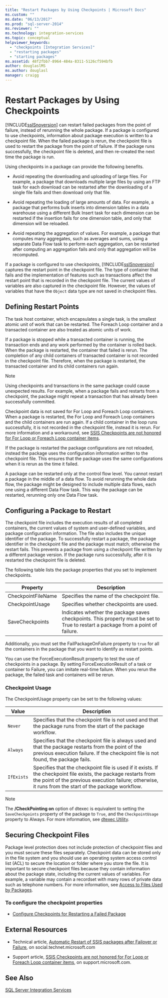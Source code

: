 ```yaml
---
title: "Restart Packages by Using Checkpoints | Microsoft Docs"
ms.custom: ""
ms.date: "06/13/2017"
ms.prod: "sql-server-2014"
ms.reviewer: ""
ms.technology: integration-services
ms.topic: conceptual
helpviewer_keywords: 
  - "checkpoints [Integration Services]"
  - "restarting packages"
  - "starting packages"
ms.assetid: 48f2fbb7-8964-484a-8311-5126cf594bfb
author: douglaslMS
ms.author: douglasl
manager: craigg
---
```

# Restart Packages by Using Checkpoints
  [!INCLUDE[ssISnoversion](../../includes/ssisnoversion-md.md)] can restart failed packages from the point of failure, instead of rerunning the whole package. If a package is configured to use checkpoints, information about package execution is written to a checkpoint file. When the failed package is rerun, the checkpoint file is used to restart the package from the point of failure. If the package runs successfully, the checkpoint file is deleted, and then re-created the next time the package is run.  
  
 Using checkpoints in a package can provide the following benefits.  
  
-   Avoid repeating the downloading and uploading of large files. For example, a package that downloads multiple large files by using an FTP task for each download can be restarted after the downloading of a single file fails and then download only that file.  
  
-   Avoid repeating the loading of large amounts of data. For example, a package that performs bulk inserts into dimension tables in a data warehouse using a different Bulk Insert task for each dimension can be restarted if the insertion fails for one dimension table, and only that dimension will be reloaded.  
  
-   Avoid repeating the aggregation of values. For example, a package that computes many aggregates, such as averages and sums, using a separate Data Flow task to perform each aggregation, can be restarted after computing an aggregation fails and only that aggregation will be recomputed.  
  
 If a package is configured to use checkpoints, [!INCLUDE[ssISnoversion](../../includes/ssisnoversion-md.md)] captures the restart point in the checkpoint file. The type of container that fails and the implementation of features such as transactions affect the restart point that is recorded in the checkpoint file. The current values of variables are also captured in the checkpoint file. However, the values of variables that have the `Object` data type are not saved in checkpoint files.  
  
## Defining Restart Points  
 The task host container, which encapsulates a single task, is the smallest atomic unit of work that can be restarted. The Foreach Loop container and a transacted container are also treated as atomic units of work.  
  
 If a package is stopped while a transacted container is running, the transaction ends and any work performed by the container is rolled back. When the package is restarted, the container that failed is rerun. The completion of any child containers of transacted container is not recorded in the checkpoint file. Therefore, when the package is restarted, the transacted container and its child containers run again.  
  
> [!NOTE]  
>  Using checkpoints and transactions in the same package could cause unexpected results. For example, when a package fails and restarts from a checkpoint, the package might repeat a transaction that has already been successfully committed.  
  
 Checkpoint data is not saved for For Loop and Foreach Loop containers. When a package is restarted, the For Loop and Foreach Loop containers and the child containers are run again. If a child container in the loop runs successfully, it is not recorded in the checkpoint file, instead it is rerun. For more information and a workaround, see [SSIS Checkpoints are not honored for For Loop or Foreach Loop container items](https://go.microsoft.com/fwlink/?LinkId=241633).  
  
 If the package is restarted the package configurations are not reloaded, instead the package uses the configuration information written to the checkpoint file. This ensures that the package uses the same configurations when it is rerun as the time it failed.  
  
 A package can be restarted only at the control flow level. You cannot restart a package in the middle of a data flow. To avoid rerunning the whole data flow, the package might be designed to include multiple data flows, each one using a different Data Flow task. This way the package can be restarted, rerunning only one Data Flow task.  
  
## Configuring a Package to Restart  
 The checkpoint file includes the execution results of all completed containers, the current values of system and user-defined variables, and package configuration information. The file also includes the unique identifier of the package. To successfully restart a package, the package identifier in the checkpoint file and the package must match; otherwise the restart fails. This prevents a package from using a checkpoint file written by a different package version. If the package runs successfully, after it is restarted the checkpoint file is deleted.  
  
 The following table lists the package properties that you set to implement checkpoints.  
  
|Property|Description|  
|--------------|-----------------|  
|CheckpointFileName|Specifies the name of the checkpoint file.|  
|CheckpointUsage|Specifies whether checkpoints are used.|  
|SaveCheckpoints|Indicates whether the package saves checkpoints. This property must be set to True to restart a package from a point of failure.|  
  
 Additionally, you must set the FailPackageOnFailure property to `true` for all the containers in the package that you want to identify as restart points.  
  
 You can use the ForceExecutionResult property to test the use of checkpoints in a package. By setting ForceExecutionResult of a task or container to Failure, you can imitate real-time failure. When you rerun the package, the failed task and containers will be rerun.  
  
### Checkpoint Usage  
 The CheckpointUsage property can be set to the following values:  
  
|Value|Description|  
|-----------|-----------------|  
|`Never`|Specifies that the checkpoint file is not used and that the package runs from the start of the package workflow.|  
|`Always`|Specifies that the checkpoint file is always used and that the package restarts from the point of the previous execution failure. If the checkpoint file is not found, the package fails.|  
|`IfExists`|Specifies that the checkpoint file is used if it exists. If the checkpoint file exists, the package restarts from the point of the previous execution failure; otherwise, it runs from the start of the package workflow.|  
  
> [!NOTE]  
>  The **/CheckPointing on** option of dtexec is equivalent to setting the `SaveCheckpoints` property of the package to `True`, and the `CheckpointUsage` property to Always. For more information, see [dtexec Utility](dtexec-utility.md).  
  
## Securing Checkpoint Files  
 Package level protection does not include protection of checkpoint files and you must secure these files separately. Checkpoint data can be stored only in the file system and you should use an operating system access control list (ACL) to secure the location or folder where you store the file. It is important to secure checkpoint files because they contain information about the package state, including the current values of variables. For example, a variable may contain a recordset with many rows of private data such as telephone numbers. For more information, see [Access to Files Used by Packages](../access-to-files-used-by-packages.md).  
  
### To configure the checkpoint properties  
  
-   [Configure Checkpoints for Restarting a Failed Package](../configure-checkpoints-for-restarting-a-failed-package.md)  
  
## External Resources  
  
-   Technical article, [Automatic Restart of SSIS packages after Failover or Failure](https://go.microsoft.com/fwlink/?LinkId=200407), on social.technet.microsoft.com  
  
-   Support article, [SSIS Checkpoints are not honored for For Loop or Foreach Loop container items](https://go.microsoft.com/fwlink/?LinkId=241633), on support.microsoft.com.  
  
## See Also  
 [SQL Server Integration Services](../sql-server-integration-services.md)  
  
  
